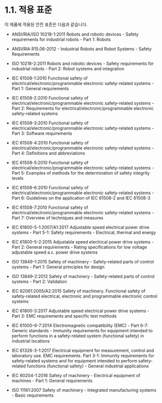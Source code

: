 ﻿# 1.1. 적용 표준

이 제품에 적용된 안전 표준은 다음과 같습니다.

* ANSI/RIA/ISO 10218-1:2011 Robots and robotic devices - Safety requirements for industrial robots - Part 1: Robots

* ANSI/RIA R15.06-2012 - Industrial Robots and Robot Systems - Safety Requirements

* ISO 10218-2:2011 Robots and robotic devices - Safety requirements for industrial robots - Part 2: Robot systems and integration

* IEC 61508-1:2010 Functional safety of electrical/electronic/programmable electronic safety-related systems - Part 1: General requirements

* IEC 61508-2:2010 Functional safety of electrical/electronic/programmable electronic safety-related systems - Part 2: Requirements for electrical/electronic/programmable electronic safety-related systems

* IEC 61508-3:2010 Functional safety of electrical/electronic/programmable electronic safety-related systems - Part 3: Software requirements 
  
* IEC 61508-4:2010 Functional safety of electrical/electronic/programmable electronic safety-related systems - Part 4: Definitions and abbreviations

* IEC 61508-5:2010 Functional safety of electrical/electronic/programmable electronic safety-related systems - Part 5: Examples of methods for the determination of safety integrity levels

* IEC 61508-6:2010 Functional safety of electrical/electronic/programmable electronic safety-related systems - Part 6: Guidelines on the application of IEC 61508-2 and IEC 61508-3 

* IEC 61508-7:2010 Functional safety of electrical/electronic/programmable electronic safety-related systems - Part 7: Overview of techniques and measures 
  
* IEC 61800-5-1:2007/A1:2017 Adjustable speed electrical power drive systems - Part 5-1: Safety requirements - Electrical, thermal and energy 

* IEC 61800-5-2:2015 Adjustable speed electrical power drive systems - Part 2: General requirements - Rating specifications for low voltage adjustable speed a.c. power drive systems

* ISO 13849-1:2015 Safety of machinery - Safety-related parts of control systems - Part 1: General principles for design

* ISO 13849-2:2012 Safety of machinery - Safety-related parts of control systems - Part 2: Validation

* IEC 62061:2005/A2:2015 Safety of machinery. Functional safety of safety-related electrical, electronic and programmable electronic control systems

* IEC 61800-3:2017 Adjustable speed electrical power drive systems - Part 3: EMC requirements and specific test methods

* IEC 61000-6-7:2014 Electromagnetic compatibility (EMC) - Part 6-7: Generic standards - Immunity requirements for equipment intended to perform functions in a safety-related system (functional safety) in industrial locations

* IEC 61326-3-1:2017 Electrical equipment for measurement, control and laboratory use. EMC requirements. Part 3-1: Immunity requirements for safety-related systems and for equipment intended to perform safety-related functions (functional safety) - General industrial applications

* IEC 60204-1:2016 Safety of machinery - Electrical equipment of machines - Part 1: General requirements

* ISO 11161:2007 Safety of machinery - Integrated manufacturing systems - Basic requirements
